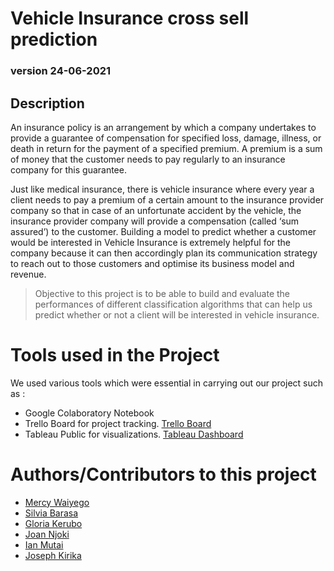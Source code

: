 # Vehicle Insurance cross sell prediction
### version 24-06-2021
## Description
An insurance policy is an arrangement by which a company undertakes to provide a guarantee of compensation for specified loss, damage, illness, or death in return for the payment of a specified premium. A premium is a sum of money that the customer needs to pay regularly to an insurance company for this guarantee.

Just like medical insurance, there is vehicle insurance where every year a client needs to pay a premium of a certain amount to the insurance provider company so that in case of an unfortunate accident by the vehicle, the insurance provider company will provide a compensation (called ‘sum assured’) to the customer. Building a model to predict whether a customer would be interested in Vehicle Insurance is extremely helpful for the company because it can then accordingly plan its communication strategy to reach out to those customers and optimise its business model and revenue.

> Objective to this project is to be able to build and evaluate the performances of different classification algorithms that can help us predict whether or not a client will be interested in vehicle insurance.
# Tools used in the Project
We used various tools which were essential in carrying out our project such as :
* Google Colaboratory Notebook
* Trello Board for project tracking. [Trello Board](https://trello.com/invite/b/VAz9Esnb/ad253a8e6dae1f1beba0c781f4fdc743/vehicle-insurance-project)
* Tableau Public for visualizations. [Tableau Dashboard](https://public.tableau.com/app/profile/joan8184/viz/HealthInsuranceprediction/Dashboard1)
# Authors/Contributors to this project 
* [Mercy Waiyego](https://github.com/Waiyegolove)
* [Silvia Barasa](https://github.com/silviabarasa)
* [Gloria Kerubo](https://github.com/2003006)
* [Joan Njoki](https://github.com/JoanNjoki)
* [Ian Mutai](https://github.com/ian-mutai0)
* [Joseph Kirika](josephkirika31@gmail.com)

